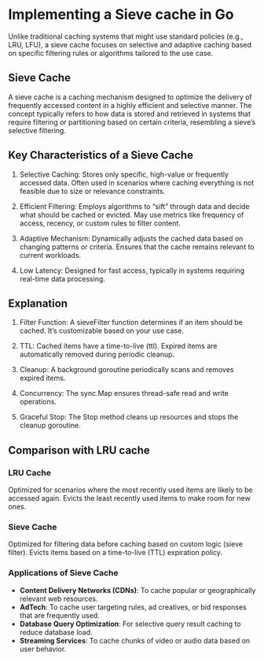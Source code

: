 # Implementing a Sieve cache in Go

Unlike traditional caching systems that might use standard policies (e.g., LRU, LFU), a sieve cache focuses on selective and adaptive caching based on specific filtering rules or algorithms tailored to the use case.

## Sieve Cache

A sieve cache is a caching mechanism designed to optimize the delivery of frequently accessed content in a highly efficient and selective manner. The concept typically refers to how data is stored and retrieved in systems that require filtering or partitioning based on certain criteria, resembling a sieve’s selective filtering.

## Key Characteristics of a Sieve Cache

1. Selective Caching:
Stores only specific, high-value or frequently accessed data.
Often used in scenarios where caching everything is not feasible due to size or relevance constraints.

2. Efficient Filtering:
Employs algorithms to “sift” through data and decide what should be cached or evicted.
May use metrics like frequency of access, recency, or custom rules to filter content.

3. Adaptive Mechanism:
Dynamically adjusts the cached data based on changing patterns or criteria.
Ensures that the cache remains relevant to current workloads.

4. Low Latency:
Designed for fast access, typically in systems requiring real-time data processing.

## Explanation

1. Filter Function:
A sieveFilter function determines if an item should be cached. It’s customizable based on your use case.

2. TTL:
Cached items have a time-to-live (ttl). Expired items are automatically removed during periodic cleanup.

3. Cleanup:
A background goroutine periodically scans and removes expired items.

4. Concurrency:
The sync.Map ensures thread-safe read and write operations.

5. Graceful Stop:
The Stop method cleans up resources and stops the cleanup goroutine.

## Comparison with LRU cache

### LRU Cache

Optimized for scenarios where the most recently used items are likely to be accessed again.
Evicts the least recently used items to make room for new ones.

### Sieve Cache

Optimized for filtering data before caching based on custom logic (sieve filter).
Evicts items based on a time-to-live (TTL) expiration policy.

### Applications of Sieve Cache

- **Content Delivery Networks (CDNs)**: To cache popular or geographically relevant web resources.
- **AdTech**: To cache user targeting rules, ad creatives, or bid responses that are frequently used.
- **Database Query Optimization**: For selective query result caching to reduce database load.
- **Streaming Services**: To cache chunks of video or audio data based on user behavior.
